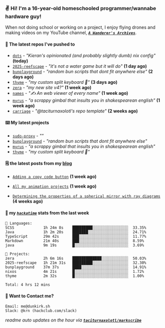 ### ✌️ Hi! I'm a 16-year-old homeschooled programmer/wannabe hardware guy!

When not doing school or working on a project, I enjoy flying drones and making videos on my YouTube channel, [**_`A Wanderer's Archives`_**](https://youtube.com/@wanderer.archives).

#### 👷 The latest repos I've pushed to

- [`dots`](https://github.com/taciturnaxolotl/dots) - _"Kieran's opinionated (and probably slightly dumb) nix config"_ **(today)**
- [`2025-reefscape`](https://github.com/df1317/2025-reefscape) - _"it's not a water game but it will do"_ **(1 day ago)**
- [`bunplayground`](https://github.com/taciturnaxolotl/bunplayground) - _"random bun scripts that dont fit anywhere else"_ **(2 days ago)**
- [`thyme`](https://github.com/taciturnaxolotl/thyme) - _"my custom split keyboard 🫶"_ **(3 days ago)**
- [`zera`](https://github.com/taciturnaxolotl/zera) - _"my new site v4?"_ **(1 week ago)**
- [`names`](https://github.com/aramshiva/names) - _"✍️ An web viewer of every name"_ **(1 week ago)**
- [`myrus`](https://github.com/taciturnaxolotl/myrus) - _"a scrappy gimbal that insults you in shakespearean english"_ **(1 week ago)**
- [`carriage`](https://github.com/taciturnaxolotl/carriage) - _"@taciturnaxolotl's repo template"_ **(2 weeks ago)**

#### ⌨️ My latest projects

- [`sudo-proxy`](https://github.com/taciturnaxolotl/sudo-proxy) - _""_
- [`bunplayground`](https://github.com/taciturnaxolotl/bunplayground) - _"random bun scripts that dont fit anywhere else"_
- [`myrus`](https://github.com/taciturnaxolotl/myrus) - _"a scrappy gimbal that insults you in shakespearean english"_
- [`thyme`](https://github.com/taciturnaxolotl/thyme) - _"my custom split keyboard 🫶"_

#### 🗒️ the latest posts from my [blog](https://dunkirk.sh)

- [`Adding a copy code button`](https://dunkirk.sh/blog/adding-a-copy-button/) **(1 week ago)**

- [`All my animation projects`](https://dunkirk.sh/blog/my-animations/) **(1 week ago)**

- [`Determining the properties of a spherical mirror with ray diagrams`](https://dunkirk.sh/blog/spherical-ray-diagrams/) **(4 weeks ago)**



#### 📡 my [_`hackatime`_](https://waka.hackclub.com) stats from the last week

```text
💾 Languages:
SCSS             1h 24m 8s    █████████░░░░░░░░░░░░░░░░  33.35%
Java             1h 2m 20s    ███████░░░░░░░░░░░░░░░░░░  24.71%
TypeScript       29m 42s      ███░░░░░░░░░░░░░░░░░░░░░░  11.77%
Markdown         21m 40s      ███░░░░░░░░░░░░░░░░░░░░░░  8.59%
java             9m 19s       █░░░░░░░░░░░░░░░░░░░░░░░░  3.69%

💼 Projects:
zera             2h 6m 16s    █████████████░░░░░░░░░░░░  50.03%
2025-reefscape   1h 21m 31s   █████████░░░░░░░░░░░░░░░░  32.30%
bunplayground    37m 37s      ████░░░░░░░░░░░░░░░░░░░░░  14.91%
nixos            4m 21s       █░░░░░░░░░░░░░░░░░░░░░░░░  1.72%
thyme            2m 32s       █░░░░░░░░░░░░░░░░░░░░░░░░  1.00%

Total: 4 hrs 12 mins
```

#### 📮 Want to Contact me?

```text
Email: me@dunkirk.sh
Slack: @krn (hackclub.com/slack)
```

_readme auto updates on the hour via [**`taciturnaxolotl/markscribe`**](https://github.com/taciturnaxolotl/markscribe)_
